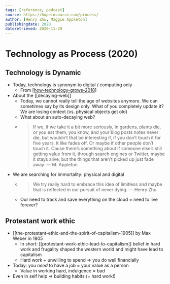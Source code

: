 ```yaml
---
tags: [reference, podcast]
source: https://hopeinsource.com/process/
author: [Henry Zhu, Maggie Appleton]
publishingdate: 2020
dateretrieved: 2020-11-29
---
```


# Technology as Process (2020)

## Technology is Dynamic

- Today, technology is synonym to digital / computing only 
  - From [[how-technology-grows-2018]]
- About the [[decaying-web]]
  - Today, we cannot really tell the age of websites anymore. We can sometimes say by its design only. What of you completely update it? We are losing context (vs. physical objects get old)
  - What about an auto-decaying web?
  - > If we, if we take it a bit more seriously, In gardens, plants die, or you eat them, you know, and your blog posts notes never die, but wouldn’t that be interesting if, if you don’t touch it for five years, it like fades off. Or maybe if other people don’t touch it. Cause there’s something about if someone else’s still getting value from it, through search engines or Twitter, maybe it stays alive, but the things that aren’t picked up just fade away. — M. Appleton
- We are searching for immortality: physical and digital
  - > We try really hard to embrace this idea of limitless and maybe that is reflected in our pursuit of never dying. — Henry Zhu
  - Our need to track and save everything on the cloud = need to live forever?

 ## Protestant work ethic

- [[the-protestant-ethic-and-the-spirit-of-capitalism-1905]] by Max Weber in 1905
  - In short: [[protestant-work-ethic-lead-to-capitalism]] belief in hard work and frugality shaped the western world and might have lead to capitalism
  - Hard work + unwilling to spend => you do well financially
- Today: you *need* to have a job = your value as a person
  - Value in working hard, indulgence = bad
- Even in self help => building habits (= hard work!)

[//begin]: # "Autogenerated link references for markdown compatibility"
[how-technology-grows-2018]: how-technology-grows-2018 "How Technology Grows (2018)"
[//end]: # "Autogenerated link references"